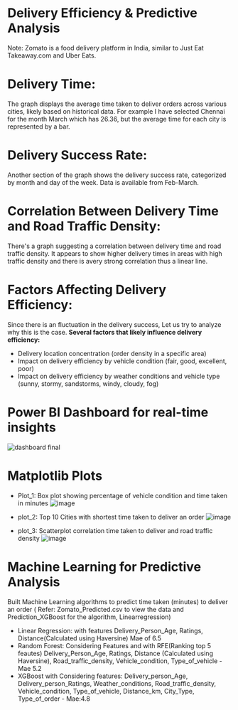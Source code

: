 # Delivery Efficiency & Predictive Analysis
Note: Zomato is a food delivery platform in India, similar to Just Eat Takeaway.com and Uber Eats.

# Delivery Time:
The graph displays the average time taken to deliver orders across various cities, likely based on historical data. For example I have selected Chennai for the month March which has 26.36, but the average time for each city is represented by a bar.

# Delivery Success Rate:

Another section of the graph shows the delivery success rate, categorized by month and day of the week. Data is available from Feb-March. 

# Correlation Between Delivery Time and Road Traffic Density:
There's a graph suggesting a correlation between delivery time and road traffic density. It appears to show higher delivery times in areas with high traffic density and there is avery strong correlation thus a linear line.

# Factors Affecting Delivery Efficiency:

Since there is an fluctuation in the delivery success, Let us try to analyze why this is the case. 
**Several factors that likely influence delivery efficiency:**

- Delivery location concentration (order density in a specific area)
- Impact on delivery efficiency by vehicle condition (fair, good, excellent, poor)
- Impact on delivery efficiency by weather conditions and vehicle type (sunny, stormy, sandstorms, windy, cloudy, fog)

# Power BI Dashboard for real-time insights
![dashboard final](https://github.com/Ashvakg/Zomato-Insights/assets/83398283/27b0ff29-f4fb-4af5-b94f-15ff96abc64a)

# Matplotlib Plots

- Plot_1: Box plot showing percentage of vehicle condition and time taken in minutes
![image](https://github.com/Ashvakg/Zomato-Insights/assets/83398283/c0a151be-96ec-4be4-bb8b-3afea0a47032)

- plot_2: Top 10 Cities with shortest time taken to deliver an order
![image](https://github.com/Ashvakg/Zomato-Insights/assets/83398283/a665379a-5265-4372-8820-ac7eaf4748a0)

- plot_3: Scatterplot correlation time taken to deliver and road traffic density
![image](https://github.com/Ashvakg/Zomato-Insights/assets/83398283/e0b77665-55d7-49b9-804e-43cecdc7042c)

# Machine Learning for Predictive Analysis
Built Machine Learning algorithms to predict time taken (minutes) to deliver an order 
( Refer: Zomato_Predicted.csv to view the data and Prediction_XGBoost for the algorithm, Linearregression)

- Linear Regression: with features Delivery_Person_Age, Ratings, Distance(Calculated using Haversine) Mae of 6.5
- Random Forest: Considering Features and with RFE(Ranking top 5 feautes)  Delivery_Person_Age, Ratings, Distance (Calculated using Haversine), Road_traffic_density, Vehicle_condition, Type_of_vehicle - Mae 5.2
- XGBoost with Considering features: Delivery_person_Age, Delivery_person_Ratings, Weather_conditions, Road_traffic_density, Vehicle_condition, Type_of_vehicle, Distance_km, City_Type, Type_of_order - Mae:4.8


